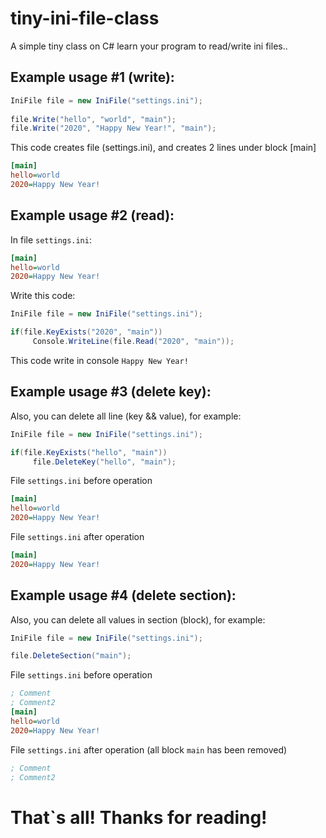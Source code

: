 
# tiny-ini-file-class
A simple tiny class on C# learn your program to read/write ini files..

## **Example usage #1 (write):**

````csharp
IniFile file = new IniFile("settings.ini");
            
file.Write("hello", "world", "main");
file.Write("2020", "Happy New Year!", "main");
````
This code creates file (settings.ini), and creates 2 lines under block [main]

````ini
[main]
hello=world
2020=Happy New Year!
````

## **Example usage #2 (read):**

In file `settings.ini`:
````ini
[main]
hello=world
2020=Happy New Year!
````
Write this code:
````csharp
IniFile file = new IniFile("settings.ini");

if(file.KeyExists("2020", "main"))
     Console.WriteLine(file.Read("2020", "main"));
````
This code write in console `Happy New Year!`


## **Example usage #3 (delete key):**

Also, you can delete all line (key && value), for example:

````csharp
IniFile file = new IniFile("settings.ini");

if(file.KeyExists("hello", "main"))
     file.DeleteKey("hello", "main");
````

File `settings.ini` before operation
````ini
[main]
hello=world
2020=Happy New Year!
````

File `settings.ini` after operation
````ini
[main]
2020=Happy New Year!
````

## **Example usage #4 (delete section):**

Also, you can delete all values in section (block), for example:

````csharp
IniFile file = new IniFile("settings.ini");

file.DeleteSection("main");
````

File `settings.ini` before operation
````ini
; Comment
; Comment2
[main]
hello=world
2020=Happy New Year!
````

File `settings.ini` after operation (all block `main` has been removed)
````ini
; Comment
; Comment2
````

# That`s all! Thanks for reading!
